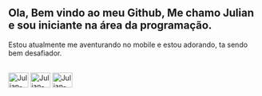 ## Ola, Bem vindo ao meu Github, Me chamo Julian e sou iniciante na área da programação.

Estou atualmente me aventurando no mobile e estou adorando, ta sendo bem desafiador.

<div style="display: inline_block"><br>
  <img align="center" alt="Julian-java" height="30" width="40" src="https://cdn.jsdelivr.net/gh/devicons/devicon/icons/java/java-original.svg">          
  <img align="center" alt="Julian-kotlin" height="30" width="40" src="https://cdn.jsdelivr.net/gh/devicons/devicon/icons/kotlin/kotlin-original.svg">
  <img align="center" alt="Julian-lua" height="30" width="40" src="https://cdn.jsdelivr.net/gh/devicons/devicon/icons/lua/lua-original-wordmark.svg">
</div>
  
  ##

